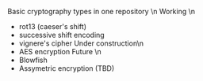 Basic cryptography types in one repository \n
Working \n
- rot13 (caeser's shift)
- successive shift encoding
- vignere's cipher
Under construction\n
- AES encryption
Future \n
- Blowfish
- Assymetric encryption (TBD)
